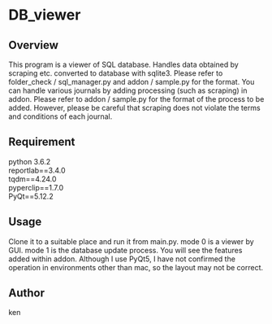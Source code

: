 DB_viewer
==================
  
## Overview
This program is a viewer of SQL database.
Handles data obtained by scraping etc. converted to database with sqlite3.
Please refer to folder_check / sql_manager.py and addon / sample.py for the format.
You can handle various journals by adding processing (such as scraping) in addon.
Please refer to addon / sample.py for the format of the process to be added.
However, please be careful that scraping does not violate the terms and conditions of each journal.
  

## Requirement
python 3.6.2  
reportlab==3.4.0  
tqdm==4.24.0  
pyperclip==1.7.0  
PyQt==5.12.2

## Usage
Clone it to a suitable place and run it from main.py.
mode 0 is a viewer by GUI.
mode 1 is the database update process.
You will see the features added within addon.
Although I use PyQt5, I have not confirmed the operation in environments other than mac, so the layout may not be correct.

## Author
ken
